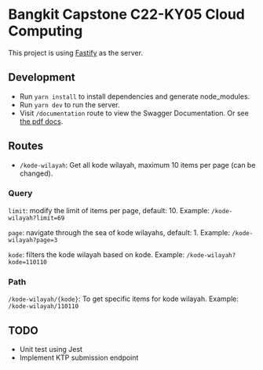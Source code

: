 # Bangkit Capstone C22-KY05 Cloud Computing

This project is using [Fastify](https://www.fastify.io/) as the server.

## Development

- Run `yarn install` to install dependencies and generate node_modules.
- Run `yarn dev` to run the server.
- Visit `/documentation` route to view the Swagger Documentation. Or see [the pdf docs](/swagger.pdf).

## Routes

- `/kode-wilayah`: Get all kode wilayah, maximum 10 items per page (can be changed).

### Query

`limit`: modify the limit of items per page, default: 10. Example: `/kode-wilayah?limit=69`

`page`: navigate through the sea of kode wilayahs, default: 1. Example: `/kode-wilayah?page=3`

`kode`: filters the kode wilayah based on kode. Example: `/kode-wilayah?kode=110110`

### Path

`/kode-wilayah/{kode}`: To get specific items for kode wilayah. Example: `/kode-wilayah/110110`

## TODO

- Unit test using Jest
- Implement KTP submission endpoint
